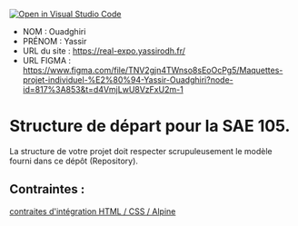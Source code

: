 [![Open in Visual Studio Code](https://classroom.github.com/assets/open-in-vscode-c66648af7eb3fe8bc4f294546bfd86ef473780cde1dea487d3c4ff354943c9ae.svg)](https://classroom.github.com/online_ide?assignment_repo_id=9708633&assignment_repo_type=AssignmentRepo)
- NOM : Ouadghiri
- PRÉNOM : Yassir
- URL du site : https://real-expo.yassirodh.fr/
- URL FIGMA : https://www.figma.com/file/TNV2gjn4TWnso8sEoOcPg5/Maquettes-projet-individuel-%E2%80%94-Yassir-Ouadghiri?node-id=817%3A853&t=d4VmjLwU8VzFxU2m-1

# Structure de départ pour la SAE 105.

La structure de votre projet doit respecter scrupuleusement le modèle fourni dans ce dépôt (Repository).

## Contraintes :
[contraites d'intégration HTML / CSS / Alpine](https://moodle.univ-fcomte.fr/mod/page/view.php?id=645799)
